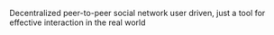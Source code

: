 Decentralized peer-to-peer social network user driven, just a tool for effective interaction in the real world

